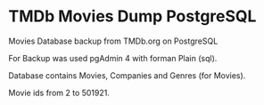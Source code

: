 # TMDb Movies Dump PostgreSQL
Movies Database backup from TMDb.org on PostgreSQL

For Backup was used pgAdmin 4 with forman Plain (sql).

Database contains Movies, Companies and Genres (for Movies).

Movie ids from 2 to 501921.
